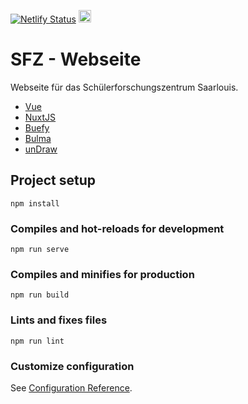 [![Netlify Status](https://api.netlify.com/api/v1/badges/e3135f3e-8851-4db4-9c8b-2651a21769cf/deploy-status)](https://sfz-sls.netlify.app)
<a href="https://bulma.io">
  <img src="https://bulma.io/images/made-with-bulma.png" alt="Made with Bulma"  height="20">
</a>


# SFZ - Webseite

Webseite für das Schülerforschungszentrum Saarlouis.

- [Vue](https://vuejs.org/)
- [NuxtJS](https://nuxtjs.org/)
- [Buefy](https://buefy.org/)
- [Bulma](https://bulma.io)
- [unDraw](https://undraw.co/illustrations)

## Project setup
```
npm install
```

### Compiles and hot-reloads for development
```
npm run serve
```

### Compiles and minifies for production
```
npm run build
```

### Lints and fixes files
```
npm run lint
```

### Customize configuration
See [Configuration Reference](https://cli.vuejs.org/config/).